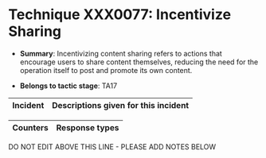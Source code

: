 # Technique XXX0077: Incentivize Sharing

* **Summary**: Incentivizing content sharing refers to actions that encourage users to share content themselves,  reducing the need for the operation itself to post and promote its own content.

* **Belongs to tactic stage**: TA17


| Incident | Descriptions given for this incident |
| -------- | -------------------- |



| Counters | Response types |
| -------- | -------------- |


DO NOT EDIT ABOVE THIS LINE - PLEASE ADD NOTES BELOW